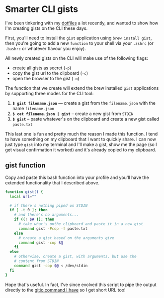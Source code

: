 # Smarter CLI gists

I've been tinkering with my [dotfiles](https://github.com/remy/dotfiles) a lot recently, and wanted to show how I'm creating gists on the CLI these days.

<!--more-->

First, you'll need to install the `gist` application using `brew install gist`, then you're going to add a new `function` to your shell via your `.zshrc` (or `.bashrc` or whatever flavour you enjoy).

All newly created gists on the CLI will make use of the following flags:

- create all gists as secret (`-p`)
- copy the gist url to the clipboard (`-c`)
- open the browser to the gist (`-o`)

The function that we create will extend the brew installed `gist` applications by supporting three modes for the CLI tool:

1. **`$ gist filename.json`** — create a gist from the `filename.json` with the name `filename.json`
2. **`$ cat filename.json | gist`** – create a new gist from `STDIN`
3. **`$ gist`** – paste whatever's on the clipboard and create a new gist called `paste.txt`

This last one is fun and pretty much the reason I made this function. I tend to have something on my clipboard that I want to quickly share. I can now just type `gist` into my terminal and I'll make a gist, show me the page (so I get visual confirmation it worked) and it's already copied to my clipboard.

## gist function

Copy and paste this bash function into your profile and you'll have the extended functionality that I described above.

```bash
function gist() {
  local url=""

  # if there's nothing piped on STDIN
  if [ -t 0 ]; then
    # and there's no arguments...
    if ((! $# )); then
      # take what's onthe clipboard and paste it in a new gist
      command gist -Pcop -f paste.txt
    else
      # create a gist based on the arguments give
      command gist -cop $@
    fi
  else
    # otherwise, create a gist, with arguments, but use the
    # content from STDIN
    command gist -cop $@ < /dev/stdin
  fi
}
```

Hope that's useful. In fact, I've since evolved this script to pipe the output directly to the [gitio command I have](https://github.com/remy/dotfiles/blob/93f4390655db3930c5cde5b1f998dc8d0596a17a/.functions#L36-L50) so I get short URL too!
